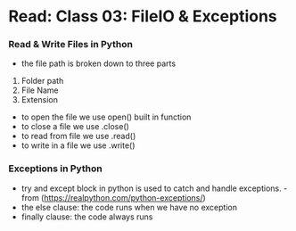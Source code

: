 # Read: Class 03: FileIO & Exceptions



### Read & Write Files in Python 

- the file path is broken down to three parts
1. Folder path
2. File Name
3. Extension
- to open the file we use open() built in function
- to close a file we use .close()
- to read from file we use .read()
- to write in a file we use .write()

### Exceptions in Python
- try and except block in python is used to catch and handle exceptions.
	-from (https://realpython.com/python-exceptions/)
- the else clause: the code runs when we have no exception
- finally clause: the code always runs